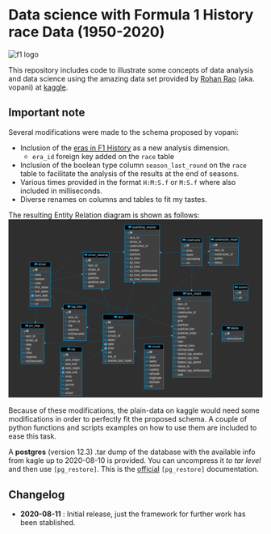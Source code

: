 # Data science with Formula 1 History race Data (1950-2020)
![f1 logo](https://upload.wikimedia.org/wikipedia/commons/thumb/3/33/F1.svg/1280px-F1.svg.png)

This repository includes code to illustrate some concepts of data analysis and data science using the amazing data set provided by [Rohan Rao](https://en.wikipedia.org/wiki/Rohan_Rao) (aka. vopani) at [kaggle](https://www.kaggle.com/rohanrao/formula-1-world-championship-1950-2020/discussion/new).

## Important note
Several modifications were made to the schema proposed by vopani:
 - Inclusion of the [eras in F1 History](https://en.wikipedia.org/wiki/History_of_Formula_One) as a new analysis dimension.
    - `era_id` foreign key added on the `race` table
 - Inclusion of the boolean type column `season_last_round` on the `race` table to facilitate the analysis of the results at the end of seasons.
 - Various times provided in the format `H:M:S.f` or `M:S.f` where also included in milliseconds.
 - Diverse renames on columns and tables to fit my tastes.
 
 The resulting Entity Relation diagram is shown as follows:
 ![ER diagram](https://raw.githubusercontent.com/luis-perez-one/formula1-history-1950-2020/master/sql-schema-mods/er_diagram.png)
 
Because of these modifications, the plain-data on kaggle would need some modifications in order to perfectly fit the proposed schema. A couple of python functions and scripts examples on how to use them are included to ease this task.

A **postgres** (version 12.3) .tar dump of the database with the available info from kagle up to 2020-08-10 is provided. You can uncompress it *to tar level* and then use `[pg_restore]`. This is the [official](https://www.postgresql.org/docs/12/app-pgrestore.html) `[pg_restore]` documentation.


## Changelog
- **2020-08-11** : Initial release, just the framework for further work has been stablished.
